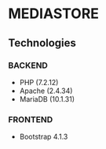 # MEDIASTORE

## Technologies
### BACKEND
- PHP (7.2.12)
- Apache (2.4.34)
- MariaDB (10.1.31)
### FRONTEND
- Bootstrap 4.1.3